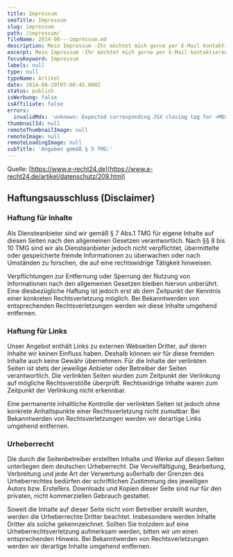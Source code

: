 ```yaml
---
title: Impressum
seoTitle: Impressum
slug: impressum
path: /impressum/
fileName: 2014-08---impressum.md
description: Mein Impressum -Ihr möchtet mich gerne per E-Mail kontaktieren, weil Euch irgendwas auf meiner Seite nicht gefällt, Ihr Anregungen, oder Fragen habt.
excerpt: Mein Impressum -Ihr möchtet mich gerne per E-Mail kontaktieren, weil Euch irgendwas auf meiner Seite nicht gefällt, Ihr Anregungen, oder Fragen habt.
focusKeyword: Impressum
labels: null
type: null
typeName: Artikel
date: 2014-08-29T07:00:45.000Z
status: publish
isWerbung: false
isAffiliate: false
errors:
  invalidMdx: 'unknown: Expected corresponding JSX closing tag for <MDXLayout> (43:0)'
thumbnailId: null
remoteThumbnailImage: null
remoteImage: null
remoteLoadingImage: null
subTitle: 'Angaben gemäß § 5 TMG:'
---
```


Quelle: [https://www.e-recht24.de](https://www.e-recht24.de/artikel/datenschutz/209.html)

## Haftungsausschluss (Disclaimer)

### Haftung für Inhalte

Als Diensteanbieter sind wir gemäß § 7 Abs.1 TMG für eigene Inhalte auf diesen Seiten nach den allgemeinen Gesetzen verantwortlich. Nach §§ 8 bis 10 TMG sind wir als Diensteanbieter jedoch nicht verpflichtet, übermittelte oder gespeicherte fremde Informationen zu überwachen oder nach Umständen zu forschen, die auf eine rechtswidrige Tätigkeit hinweisen.

Verpflichtungen zur Entfernung oder Sperrung der Nutzung von Informationen nach den allgemeinen Gesetzen bleiben hiervon unberührt. Eine diesbezügliche Haftung ist jedoch erst ab dem Zeitpunkt der Kenntnis einer konkreten Rechtsverletzung möglich. Bei Bekanntwerden von entsprechenden Rechtsverletzungen werden wir diese Inhalte umgehend entfernen.

### Haftung für Links

Unser Angebot enthält Links zu externen Webseiten Dritter, auf deren Inhalte wir keinen Einfluss haben. Deshalb können wir für diese fremden Inhalte auch keine Gewähr übernehmen. Für die Inhalte der verlinkten Seiten ist stets der jeweilige Anbieter oder Betreiber der Seiten verantwortlich. Die verlinkten Seiten wurden zum Zeitpunkt der Verlinkung auf mögliche Rechtsverstöße überprüft. Rechtswidrige Inhalte waren zum Zeitpunkt der Verlinkung nicht erkennbar.

Eine permanente inhaltliche Kontrolle der verlinkten Seiten ist jedoch ohne konkrete Anhaltspunkte einer Rechtsverletzung nicht zumutbar. Bei Bekanntwerden von Rechtsverletzungen werden wir derartige Links umgehend entfernen.

### Urheberrecht

Die durch die Seitenbetreiber erstellten Inhalte und Werke auf diesen Seiten unterliegen dem deutschen Urheberrecht. Die Vervielfältigung, Bearbeitung, Verbreitung und jede Art der Verwertung außerhalb der Grenzen des Urheberrechtes bedürfen der schriftlichen Zustimmung des jeweiligen Autors bzw. Erstellers. Downloads und Kopien dieser Seite sind nur für den privaten, nicht kommerziellen Gebrauch gestattet.

Soweit die Inhalte auf dieser Seite nicht vom Betreiber erstellt wurden, werden die Urheberrechte Dritter beachtet. Insbesondere werden Inhalte Dritter als solche gekennzeichnet. Sollten Sie trotzdem auf eine Urheberrechtsverletzung aufmerksam werden, bitten wir um einen entsprechenden Hinweis. Bei Bekanntwerden von Rechtsverletzungen werden wir derartige Inhalte umgehend entfernen.
